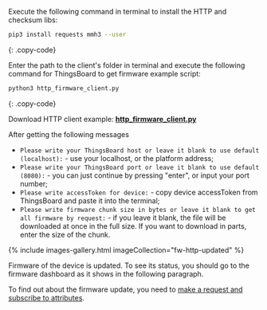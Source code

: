 
Execute the following command in terminal to install the HTTP and checksum libs:

```bash
pip3 install requests mmh3 --user
```
{: .copy-code}

Enter the path to the client's folder in terminal and execute the following command for ThingsBoard
to get firmware example script:

```bash
python3 http_firmware_client.py 
```
{: .copy-code}

Download HTTP client example: [**http_firmware_client.py**](/docs/{{docsPrefix}}user-guide/resources/firmware/http_firmware_client.py)

After getting the following messages
- `Please write your ThingsBoard host or leave it blank to use default (localhost):` - use your localhost, or the platform address;
- `Please write your ThingsBoard port or leave it blank to use default (8080):` - you can just continue by pressing "enter", or 
input your port number;
- `Please write accessToken for device:` - copy device accessToken from ThingsBoard and paste it into the terminal;
- `Please write firmware chunk size in bytes or leave it blank to get all firmware by request:` - if you leave it blank, the file will be downloaded at once
in the full size. If you want to download in parts, enter the size of the chunk.

{% include images-gallery.html imageCollection="fw-http-updated" %}

Firmware of the device is updated. To see its status, you should go to the firmware dashboard as it shows in the following paragraph.

To find out about the firmware update, you need to [make a request and subscribe to attributes](/docs/{{docsPrefix}}reference/http-api/#firmware-api).

